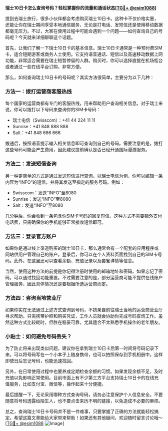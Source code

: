 **瑞士10日卡怎么查询号码？轻松掌握你的流量和通话状态[[TG💪+ @esim1088](https://t.me/s/esim1088)]**

提到去瑞士旅行，很多小伙伴都会考虑购买瑞士10日卡。这种卡不仅价格实惠，还能让你在瑞士期间享受本地通信服务，无论是打电话、发短信还是使用移动数据都毫无压力。不过，大家在使用过程中可能会遇到一个问题——如何查询自己的号码呢？今天就来详细聊聊这个话题。

首先，让我们了解一下瑞士10日卡的基本信息。瑞士10日卡通常是一种预付费SIM卡，适合短期游客或商务人士使用。它支持语音通话、短信以及高速移动数据上网功能，非常适合需要在瑞士短暂停留的人群。购买时，你可以选择直接在机场柜台或者通过一些在线平台订购，非常方便。

那么，如何查询瑞士10日卡的号码呢？其实方法很简单，主要分为以下几种：

### 方法一：拨打运营商客服热线
每个国家的运营商都有专门的客服热线，用来帮助用户查询相关信息。对于瑞士来说，你可以拨打以下号码来查询你的SIM卡号码：
- 瑞士电信（Swisscom）：+41 44 224 11 11
- Sunrise：+41 848 888 888
- Salt：+41 848 666 666

拨通后，按照语音提示输入相关信息即可查询到自己的号码。需要注意的是，拨打这些号码可能会产生费用，因此建议提前确认是否已经开通国际漫游服务。

### 方法二：发送短信查询
另一种更简单的方式是通过发送短信进行查询。以瑞士电信为例，你可以编辑一条内容为“INFO”的短信，并将其发送至指定的服务号码。例如：
- Swisscom：发送“INFO”至8080
- Sunrise：发送“INFO”至8080
- Salt：发送“INFO”至8080

几分钟后，你会收到一条包含你SIM卡号码的回复短信。这种方式不需要额外支付电话费，只需确保你的手机能够正常接收短信即可。

### 方法三：登录官方账户
如果你是通过线上渠道购买的瑞士10日卡，那么通常会有一个配套的应用程序或网站供用户管理自己的账户。登录后，你可以在个人资料页面找到自己的SIM卡号码。此外，在这里还可以查看余额、充值记录以及套餐详情等信息。

当然，使用这种方法的前提是你记得注册时使用的邮箱地址和密码。如果忘记了密码，可以通过找回功能重置。不过需要注意的是，部分运营商可能不提供在线账户管理服务，因此具体情况还是要根据所选运营商而定。

### 方法四：咨询当地营业厅
如果你实在无法通过上述方式查询到号码，不妨亲自前往瑞士当地的运营商营业厅寻求帮助。只需携带护照和购买凭证，工作人员就会协助你完成号码查询工作。虽然这种方式比较耗时，但胜在稳妥可靠，尤其适合不太熟悉手机操作的老年朋友。

### 小贴士：如何避免号码丢失？
为了防止将来出现类似问题，建议你在拿到瑞士10日卡后第一时间将号码记录下来。可以将号码写在一个小本子上随身携带，也可以拍照保存到手机相册中。这样即使日后忘记号码，也能迅速找回。

另外，在日常使用过程中也要养成定期检查余额的习惯。如果发现余额不足，及时充值以免影响正常使用。目前市面上有不少第三方平台支持瑞士10日卡的在线充值服务，比如支付宝、微信等，操作起来十分便捷。

最后提醒一下，无论采用哪种方式查询号码，请务必注意保护个人信息安全。不要随意将号码透露给陌生人，也不要点击来历不明的链接，以免造成不必要的麻烦。

总之，查询瑞士10日卡号码并不是一件难事，只要掌握了正确的方法就能轻松搞定。希望这篇文章能给大家带来帮助！如果还有其他疑问，欢迎随时留言讨论哦～ [[TG💪+ @esim1088](https://t.me/s/esim1088) ![Image](https://i.postimg.cc/4NQfJmqS/Snipaste-2025-05-13-00-14-12.png)]